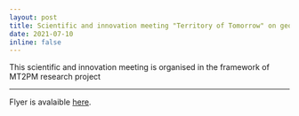 ```yaml
---
layout: post
title: Scientific and innovation meeting "Territory of Tomorrow" on geolocalized digital information and tourist attendance in Normandie, September 10, 2021, Port Center Le Havre 
date: 2021-07-10
inline: false
---
```


This scientific and innovation meeting is organised in the framework of MT2PM research project 

***

Flyer is avalaible [here](https://github.com/cyrillebertelle/cyrillebertelleWP/assets/pdf/plaquette_MT2PM_territoires_de_demain_vdef.pdf).

